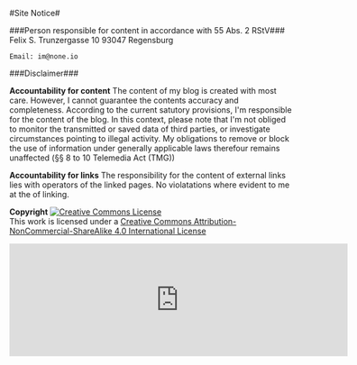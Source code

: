 #Site Notice#


###Person responsible for content in accordance with 55 Abs. 2 RStV###
    Felix S.
    Trunzergasse 10
    93047 Regensburg

    Email: im@none.io

###Disclaimer###

**Accountability for content**
The content of my blog is created with most care. However, I cannot guarantee the contents accuracy and completeness. According to the current satutory provisions, I'm responsible for the content of the blog. In this context, please note that I'm not obliged to monitor the transmitted or saved data of third parties, or investigate circumstances pointing to illegal activity. My obligations to remove or block the use of information under generally applicable laws therefour remains unaffected (&sect;&sect; 8 to 10 Telemedia Act (TMG))


**Accountability for links**
The responsibility for the content of external links lies with operators of the linked pages. No violatations where evident to me at the of linking.


**Copyright**
<a rel="license" href="http://creativecommons.org/licenses/by-nc-sa/4.0/">
    <img alt="Creative Commons License" style="border-width:0" src="http://i.creativecommons.org/l/by-nc-sa/4.0/88x31.png" />
</a>
<br />
This work is licensed under a <a rel="license" href="http://creativecommons.org/licenses/by-nc-sa/4.0/">Creative Commons Attribution-NonCommercial-ShareAlike 4.0 International License

<iframe style="border: 0; height: 200px; width: 600px;" src="http://none.io/piwik/index.php?module=CoreAdminHome&action=optOut&language=de"></iframe> 
